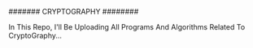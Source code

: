 ####### CRYPTOGRAPHY ########

In This Repo, I'll Be Uploading All Programs And Algorithms Related To CryptoGraphy...
